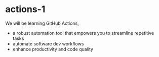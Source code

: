 # actions-1
We will be learning GitHub Actions, 
- a robust automation tool that empowers you to streamline repetitive tasks 
- automate software dev workflows
- enhance productivity and code quality
